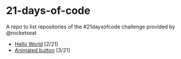 # 21-days-of-code

A repo to list repositories of the #21daysofcode challenge provided by @rocketseat

- [Hello World](https://github.com/KaiqueMCR/Hello-world) [2/21]
- [Animated button](https://github.com/KaiqueMCR/Toggle-theme) [3/21]
